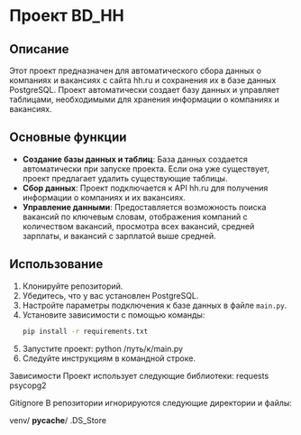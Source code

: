 # Проект BD_HH

## Описание
Этот проект предназначен для автоматического сбора данных о компаниях и 
вакансиях с сайта hh.ru и сохранения их в базе данных PostgreSQL. Проект 
автоматически создает базу данных и управляет таблицами, необходимыми для 
хранения информации о компаниях и вакансиях.

## Основные функции
- **Создание базы данных и таблиц**: База данных создается автоматически 
при запуске проекта. Если она уже существует, проект предлагает удалить 
существующие таблицы.
- **Сбор данных**: Проект подключается к API hh.ru для получения 
информации о компаниях и их вакансиях.
- **Управление данными**: Предоставляется возможность поиска вакансий по 
ключевым словам, отображения компаний с количеством вакансий, просмотра 
всех вакансий, средней зарплаты, и вакансий с зарплатой выше средней.

## Использование
1. Клонируйте репозиторий.
2. Убедитесь, что у вас установлен PostgreSQL.
3. Настройте параметры подключения к базе данных в файле `main.py`.
4. Установите зависимости с помощью команды:
   ```bash
   pip install -r requirements.txt
5. Запустите проект:
python /путь/к/main.py
6. Следуйте инструкциям в командной строке.

Зависимости
Проект использует следующие библиотеки:
requests
psycopg2

Gitignore
В репозитории игнорируются следующие директории и файлы:

venv/
__pycache__/
.DS_Store

